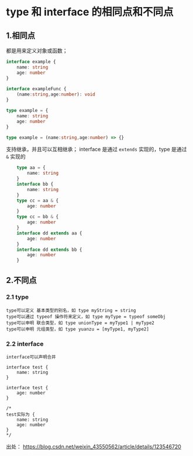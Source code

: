 # type 和 interface 的相同点和不同点
## 1.相同点
都是用来定义对象或函数；
```typescript
interface example {
    name: string
    age: number
}
 
interface exampleFunc {
    (name:string,age:number): void
}

type example = {
    name: string
    age: number
}

type example = (name:string,age:number) => {}
```
支持继承，并且可以互相继承；
interface 是通过 `extends` 实现的，type 是通过 `&` 实现的
```typescript
    type aa = {
        name: string
    }
    interface bb {
        name: string
    }
    type cc = aa & {
        age: number
    }
    type cc = bb & {
        age: number
    }
    interface dd extends aa {
        age: number
    }
    interface dd extends bb {
        age: number
    }
```

## 2.不同点
### 2.1 type
```text
type可以定义 基本类型的别名，如 type myString = string
type可以通过 typeof 操作符来定义，如 type myType = typeof someObj
type可以申明 联合类型，如 type unionType = myType1 | myType2
type可以申明 元组类型，如 type yuanzu = [myType1, myType2]
```
### 2.2 interface
```text
interface可以声明合并

interface test {
    name: string
}

interface test {
    age: number
}

/*
test实际为 {
    name: string
    age: number
}
*/
```
出处：
https://blog.csdn.net/weixin_43550562/article/details/123546720
